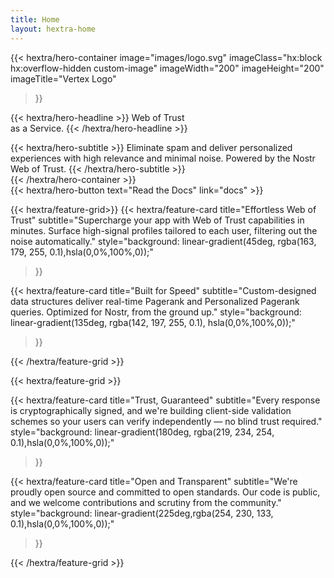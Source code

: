 ```yaml
---
title: Home
layout: hextra-home
---
```


{{< hextra/hero-container
  image="images/logo.svg"
  imageClass="hx:block hx:overflow-hidden custom-image"
  imageWidth="200" imageHeight="200"
  imageTitle="Vertex Logo"
>}}

{{< hextra/hero-headline >}}
  Web of Trust <br> as a Service.
{{< /hextra/hero-headline >}}

<div class="hx:mt-6 hx:mb-6">
{{< hextra/hero-subtitle >}}
  Eliminate spam and deliver personalized experiences with high relevance and minimal noise. Powered by the Nostr Web of Trust.
{{< /hextra/hero-subtitle >}}
</div>
{{< /hextra/hero-container >}}

<div class="hero-button">
  {{< hextra/hero-button text="Read the Docs" link="docs" >}}
</div>

{{< hextra/feature-grid>}}
  {{< hextra/feature-card
    title="Effortless Web of Trust"
    subtitle="Supercharge your app with Web of Trust capabilities in minutes. Surface high-signal profiles tailored to each user, filtering out the noise automatically."
    style="background: linear-gradient(45deg, rgba(163, 179, 255, 0.1),hsla(0,0%,100%,0));"
  >}}

  {{< hextra/feature-card
    title="Built for Speed"
    subtitle="Custom-designed data structures deliver real-time Pagerank and Personalized Pagerank queries. Optimized for Nostr, from the ground up."
    style="background: linear-gradient(135deg, rgba(142, 197, 255, 0.1), hsla(0,0%,100%,0));"
  >}}

{{< /hextra/feature-grid >}}

<div class="hx:mt-5"></div>

{{< hextra/feature-grid >}}

  {{< hextra/feature-card
    title="Trust, Guaranteed"
    subtitle="Every response is cryptographically signed, and we're building client-side validation schemes so your users can verify independently — no blind trust required."
    style="background: linear-gradient(180deg, rgba(219, 234, 254, 0.1),hsla(0,0%,100%,0));"
  >}}


{{< hextra/feature-card
  title="Open and Transparent"
  subtitle="We're proudly open source and committed to open standards. Our code is public, and we welcome contributions and scrutiny from the community."
  style="background: linear-gradient(225deg,rgba(254, 230, 133, 0.1),hsla(0,0%,100%,0));"
>}}

{{< /hextra/feature-grid >}}

<div class="hx:mt-12"></div>